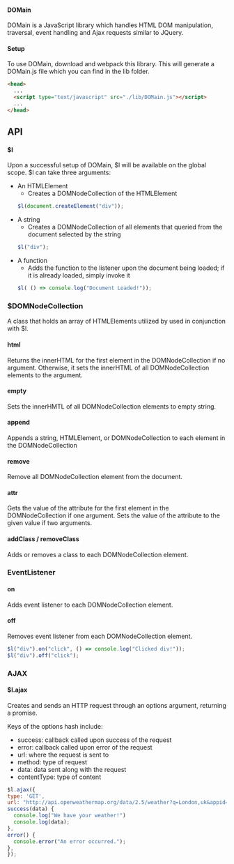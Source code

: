 #### DOMain
DOMain is a JavaScript library which handles HTML DOM manipulation, traversal,
event handling and Ajax requests similar to JQuery.

#### Setup
To use DOMain, download and webpack this library. This will generate a DOMain.js
file which you can find in the lib folder.

```html
<head>
  ...
  <script type="text/javascript" src="./lib/DOMain.js"></script>
  ...
</head>
```

## API

#### $l
Upon a successful setup of DOMain, $l will be available on the global scope.
$l can take three arguments:
- An HTMLElement
  - Creates a DOMNodeCollection of the HTMLElement
  ```javascript
  $l(document.createElement("div"));
  ```
- A string
  - Creates a DOMNodeCollection of all elements that queried from the document
    selected by the string
  ```javascript
  $l("div");
  ```
- A function
  - Adds the function to the listener upon the document being loaded; if it is
    already loaded, simply invoke it
  ```javascript
  $l( () => console.log("Document Loaded!"));
  ```

### $DOMNodeCollection
A class that holds an array of HTMLElements utilized by used in conjunction with
$l.

#### html
Returns the innerHTML for the first element in the DOMNodeCollection if no
argument. Otherwise, it sets the innerHTML of all DOMNodeCollection elements to
the argument.

#### empty
Sets the innerHMTL of all DOMNodeCollection elements to empty string.

#### append
Appends a string, HTMLElement, or DOMNodeCollection to each element in the
DOMNodeCollection

#### remove
Remove all DOMNodeCollection element from the document.

#### attr
Gets the value of the attribute for the first element in the DOMNodeCollection
if one argument. Sets the value of the attribute to the given value if two
arguments.

#### addClass / removeClass
Adds or removes a class to each DOMNodeCollection element.


### EventListener

#### on
Adds event listener to each DOMNodeCollection element.

#### off
Removes event listener from each DOMNodeCollection element.

```javascript
$l("div").on("click", () => console.log("Clicked div!"));
$l("div").off("click");
```

### AJAX

#### $l.ajax
Creates and sends an HTTP request through an options argument,
returning a promise.

Keys of the options hash include:
- success: callback called upon success of the request
- error: callback called upon error of the request
- url: where the request is sent to
- method: type of request
- data: data sent along with the request
- contentType: type of content

```javascript
$l.ajax({
type: 'GET',
url: "http://api.openweathermap.org/data/2.5/weather?q=London,uk&appid=bcb83c4b54aee8418983c2aff3073b3b",
success(data) {
  console.log("We have your weather!")
  console.log(data);
},
error() {
  console.error("An error occurred.");
},
});
```
